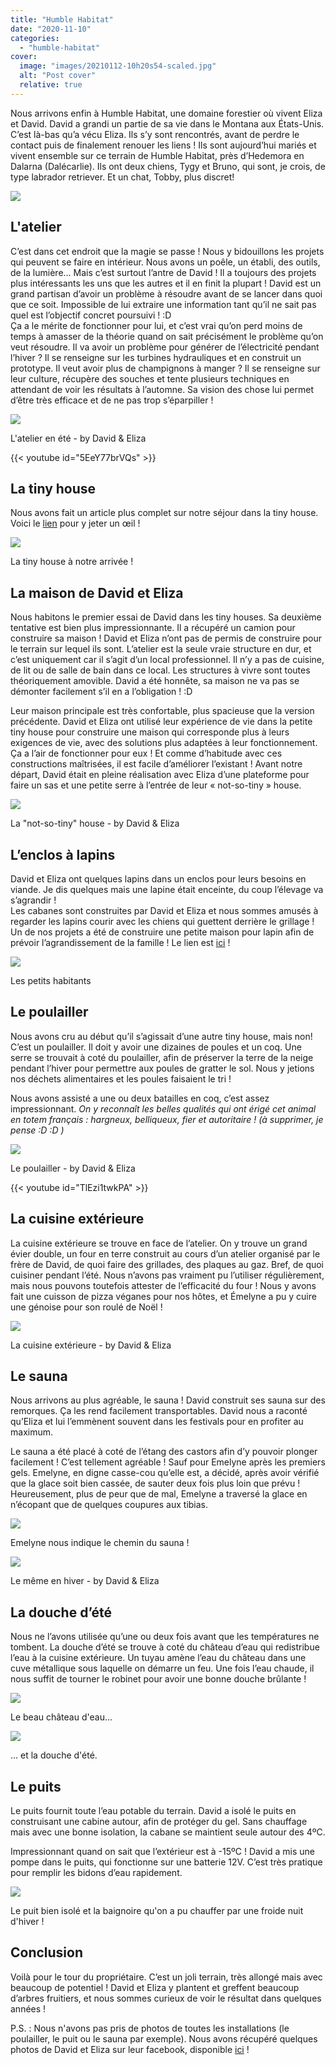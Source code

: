 ```yaml
---
title: "Humble Habitat"
date: "2020-11-10"
categories: 
  - "humble-habitat"
cover:
  image: "images/20210112-10h20s54-scaled.jpg"
  alt: "Post cover"
  relative: true
---
```


Nous arrivons enfin à Humble Habitat, une domaine forestier où vivent Eliza et David. David a grandi un partie de sa vie dans le Montana aux États-Unis. C’est là-bas qu’a vécu Eliza. Ils s’y sont rencontrés, avant de perdre le contact puis de finalement renouer les liens ! Ils sont aujourd’hui mariés et vivent ensemble sur ce terrain de Humble Habitat, près d’Hedemora en Dalarna (Dalécarlie). Ils ont deux chiens, Tygy et Bruno, qui sont, je crois, de type labrador retriever. Et un chat, Tobby, plus discret!

![](images/20210107-08h48s55-1024x768.jpg)

## L'atelier

C’est dans cet endroit que la magie se passe ! Nous y bidouillons les projets qui peuvent se faire en intérieur. Nous avons un poêle, un établi, des outils, de la lumière… Mais c’est surtout l’antre de David ! Il a toujours des projets plus intéressants les uns que les autres et il en finit la plupart ! David est un grand partisan d’avoir un problème à résoudre avant de se lancer dans quoi que ce soit. Impossible de lui extraire une information tant qu’il ne sait pas quel est l’objectif concret poursuivi ! :D  
Ça a le mérite de fonctionner pour lui, et c’est vrai qu’on perd moins de temps à amasser de la théorie quand on sait précisément le problème qu’on veut résoudre. Il va avoir un problème pour générer de l’électricité pendant l’hiver ? Il se renseigne sur les turbines hydrauliques et en construit un prototype. Il veut avoir plus de champignons à manger ? Il se renseigne sur leur culture, récupère des souches et tente plusieurs techniques en attendant de voir les résultats à l’automne. Sa vision des chose lui permet d’être très efficace et de ne pas trop s’éparpiller !

![](images/131307097_227211055426252_6871941961987468415_o-1024x512.jpg)

L'atelier en été - by David & Eliza

{{< youtube id="5EeY77brVQs" >}} 
 <br/>

## La tiny house

Nous avons fait un article plus complet sur notre séjour dans la tiny house. Voici le [lien](http://camillebc.me/?p=228) pour y jeter un œil !

![](images/20201119-12h54s35-1024x768.jpg)

La tiny house à notre arrivée !

## La maison de David et Eliza

Nous habitons le premier essai de David dans les tiny houses. Sa deuxième tentative est bien plus impressionnante. Il a récupéré un camion pour construire sa maison ! David et Eliza n’ont pas de permis de construire pour le terrain sur lequel ils sont. L’atelier est la seule vraie structure en dur, et c’est uniquement car il s’agit d’un local professionnel. Il n’y a pas de cuisine, de lit ou de salle de bain dans ce local. Les structures à vivre sont toutes théoriquement amovible. David a été honnête, sa maison ne va pas se démonter facilement s’il en a l’obligation ! :D

Leur maison principale est très confortable, plus spacieuse que la version précédente. David et Eliza ont utilisé leur expérience de vie dans la petite tiny house pour construire une maison qui corresponde plus à leurs exigences de vie, avec des solutions plus adaptées à leur fonctionnement. Ça a l’air de fonctionner pour eux ! Et comme d’habitude avec ces constructions maîtrisées, il est facile d’améliorer l’existant ! Avant notre départ, David était en pleine réalisation avec Eliza d’une plateforme pour faire un sas et une petite serre à l’entrée de leur « not-so-tiny » house.

![](images/131672008_227139525433405_1150121502019916368_n.jpg)

La "not-so-tiny" house - by David & Eliza

## L’enclos à lapins

David et Eliza ont quelques lapins dans un enclos pour leurs besoins en viande. Je dis quelques mais une lapine était enceinte, du coup l’élevage va s’agrandir !  
Les cabanes sont construites par David et Eliza et nous sommes amusés à regarder les lapins courir avec les chiens qui guettent derrière le grillage !  
Un de nos projets a été de construire une petite maison pour lapin afin de prévoir l’agrandissement de la famille ! Le lien est [ici](http://camillebc.me/?p=245) !

![](images/20201228-13h41s40-1024x576.jpg)

Les petits habitants

## Le poulailler

Nous avons cru au début qu’il s’agissait d’une autre tiny house, mais non! C’est un poulailler. Il doit y avoir une dizaines de poules et un coq. Une serre se trouvait à coté du poulailler, afin de préserver la terre de la neige pendant l’hiver pour permettre aux poules de gratter le sol. Nous y jetions nos déchets alimentaires et les poules faisaient le tri !

Nous avons assisté a une ou deux batailles en coq, c’est assez impressionnant. _On y reconnaît les belles qualités qui ont érigé cet animal en totem français : hargneux, belliqueux, fier et autoritaire ! (à supprimer, je pense :D :D )_

![](images/110240188_179718450175513_7029648800464088509_o-1024x683.jpg)

Le poulailler - by David & Eliza

{{< youtube id="TlEzi1twkPA" >}} 
 <br/>

## La cuisine extérieure

La cuisine extérieure se trouve en face de l’atelier. On y trouve un grand évier double, un four en terre construit au cours d’un atelier organisé par le frère de David, de quoi faire des grillades, des plaques au gaz. Bref, de quoi cuisiner pendant l’été. Nous n’avons pas vraiment pu l’utiliser régulièrement, mais nous pouvons toutefois attester de l’efficacité du four ! Nous y avons fait une cuisson de pizza véganes pour nos hôtes, et Émelyne a pu y cuire une génoise pour son roulé de Noël !

![](images/131258450_227210415426316_4127957947107557637_o-1024x512.jpg)

La cuisine extérieure - by David & Eliza

## Le sauna

Nous arrivons au plus agréable, le sauna ! David construit ses sauna sur des remorques. Ça les rend facilement transportables. David nous a raconté qu’Eliza et lui l’emmènent souvent dans les festivals pour en profiter au maximum.

Le sauna a été placé à coté de l’étang des castors afin d’y pouvoir plonger facilement ! C’est tellement agréable ! Sauf pour Emelyne après les premiers gels. Emelyne, en digne casse-cou qu’elle est, a décidé, après avoir vérifié que la glace soit bien cassée, de sauter deux fois plus loin que prévu ! Heureusement, plus de peur que de mal, Emelyne a traversé la glace en n’écopant que de quelques coupures aux tibias.

![](images/vlcsnap-2021-03-23-17h31m32s198-1024x576.png)

Emelyne nous indique le chemin du sauna !

![](images/138746784_245259063621451_2377480735177558486_n.jpg)

Le même en hiver - by David & Eliza

## La douche d’été

Nous ne l’avons utilisée qu’une ou deux fois avant que les températures ne tombent. La douche d’été se trouve à coté du château d’eau qui redistribue l’eau à la cuisine extérieure. Un tuyau amène l’eau du château dans une cuve métallique sous laquelle on démarre un feu. Une fois l’eau chaude, il nous suffit de tourner le robinet pour avoir une bonne douche brûlante !

![](images/vlcsnap-2021-03-23-17h19m41s942-1024x576.png)

Le beau château d'eau...

![](images/vlcsnap-2021-03-23-17h22m58s070-1024x576.png)

... et la douche d'été.

## Le puits

Le puits fournit toute l’eau potable du terrain. David a isolé le puits en construisant une cabine autour, afin de protéger du gel. Sans chauffage mais avec une bonne isolation, la cabane se maintient seule autour des 4ºC.

Impressionnant quand on sait que l’extérieur est à -15ºC ! David a mis une pompe dans le puits, qui fonctionne sur une batterie 12V. C’est très pratique pour remplir les bidons d’eau rapidement.

![](images/130500961_223188409161850_2868053281091032286_o-1024x768.jpg)

Le puit bien isolé et la baignoire qu'on a pu chauffer par une froide nuit d'hiver !

## Conclusion

Voilà pour le tour du propriétaire. C’est un joli terrain, très allongé mais avec beaucoup de potentiel ! David et Eliza y plantent et greffent beaucoup d’arbres fruitiers, et nous sommes curieux de voir le résultat dans quelques années !

P.S. : Nous n'avons pas pris de photos de toutes les installations (le poulailler, le puit ou le sauna par exemple). Nous avons récupéré quelques photos de David et Eliza sur leur facebook, disponible [ici](https://www.facebook.com/thehumblehabitat/) !
